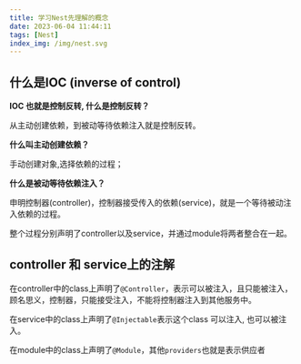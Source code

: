 ```yaml
---
title: 学习Nest先理解的概念
date: 2023-06-04 11:44:11
tags: [Nest]
index_img: /img/nest.svg
---
```


## 什么是IOC (inverse of control)

**IOC 也就是控制反转, 什么是控制反转？**

从主动创建依赖，到被动等待依赖注入就是控制反转。

**什么叫主动创建依赖？**

手动创建对象,选择依赖的过程；

**什么是被动等待依赖注入？**

申明控制器(controller)，控制器接受传入的依赖(service)，就是一个等待被动注入依赖的过程。

整个过程分别声明了controller以及service，并通过module将两者整合在一起。

## controller 和 service上的注解

在controller中的class上声明了`@Controller`，表示可以被注入，且只能被注入，顾名思义，控制器，只能接受注入，不能将控制器注入到其他服务中。

在service中的class上声明了`@Injectable`表示这个class 可以注入, 也可以被注入。

在module中的class上声明了`@Module`，其他`providers`也就是表示供应者
